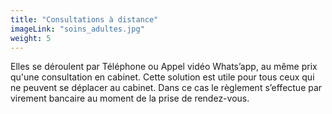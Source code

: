 ```yaml
---
title: "Consultations à distance"
imageLink: "soins_adultes.jpg"
weight: 5
---
```


Elles se déroulent par Téléphone ou Appel vidéo Whats’app, au même prix qu'une consultation en cabinet. Cette solution est utile pour tous ceux qui ne peuvent se déplacer au cabinet. Dans ce cas le règlement s’effectue par virement bancaire au moment de la prise de rendez-vous.
